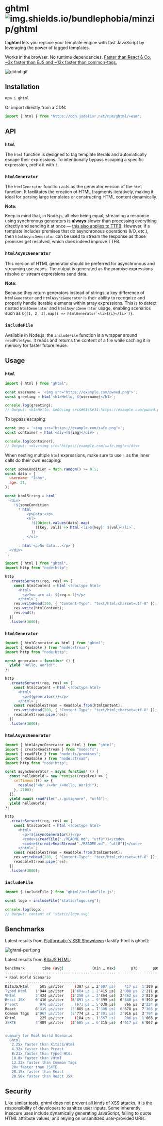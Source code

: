 # ghtml ![img.shields.io/bundlephobia/minzip/ghtml](https://img.shields.io/bundlephobia/minzip/ghtml)

ta**ghtml** lets you replace your template engine with fast JavaScript by leveraging the power of tagged templates.

Works in the browser. No runtime dependencies. [Faster than React & Co. ~3x faster than EJS and ~13x faster than common-tags.](#benchmarks)

![ghtml.gif](./ghtml.gif)

## Installation

```sh
npm i ghtml
```

Or import directly from a CDN:

```js
import { html } from "https://cdn.jsdelivr.net/npm/ghtml/+esm";
```

## API

### `html`

The `html` function is designed to tag template literals and automatically escape their expressions. To intentionally bypass escaping a specific expression, prefix it with `!`.

### `htmlGenerator`

The `htmlGenerator` function acts as the generator version of the `html` function. It facilitates the creation of HTML fragments iteratively, making it ideal for parsing large templates or constructing HTML content dynamically.

**Note:**

Keep in mind that, in Node.js, all else being equal, streaming a response using synchronous generators is **always** slower than processing everything directly and sending it at once — [this also applies to TTFB](https://github.com/mcollina/fastify-html/issues/11#issuecomment-2069385895). However, if a template includes promises that do asynchronous operations (I/O, etc.), then `htmlAsyncGenerator` can be used to stream the response as those promises get resolved, which does indeed improve TTFB.

### `htmlAsyncGenerator`

This version of HTML generator should be preferred for asynchronous and streaming use cases. The output is generated as the promise expressions resolve or stream expressions send data.

**Note:**

Because they return generators instead of strings, a key difference of `htmlGenerator` and `htmlAsyncGenerator` is their ability to recognize and properly handle iterable elements within array expressions. This is to detect nested `htmlGenerator` and `htmlAsyncGenerator` usage, enabling scenarios such as ``${[1, 2, 3].map(i => htmlGenerator`<li>${i}</li>`)}``.

### `includeFile`

Available in Node.js, the `includeFile` function is a wrapper around `readFileSync`. It reads and returns the content of a file while caching it in memory for faster future reuse.

## Usage

### `html`

```js
import { html } from "ghtml";

const username = '<img src="https://example.com/pwned.png">';
const greeting = html`<h1>Hello, ${username}</h1>`;

console.log(greeting);
// Output: <h1>Hello, &#60;img src&#61;&#34;https://example.com/pwned.png&#34;&#62;</h1>
```

To bypass escaping:

```js
const img = '<img src="https://example.com/safe.png">';
const container = html`<div>!${img}</div>`;

console.log(container);
// Output: <div><img src="https://example.com/safe.png"></div>
```

When nesting multiple `html` expressions, make sure to use `!` as the inner calls do their own escaping:

```js
const someCondition = Math.random() >= 0.5;
const data = {
  username: "John",
  age: 21,
};

const htmlString = html`
  <div>
    !${someCondition
      ? html`
          <p>Data:</p>
          <ul>
            !${Object.values(data).map(
              ([key, val]) => html`<li>${key}: ${val}</li>`,
            )}
          </ul>
        `
      : html`<p>No data...</p>`}
  </div>
`;
```

```js
import { html } from "ghtml";
import http from "node:http";

http
  .createServer((req, res) => {
    const htmlContent = html`<!doctype html>
      <html>
        <p>You are at: ${req.url}</p>
      </html>`;
    res.writeHead(200, { "Content-Type": "text/html;charset=utf-8" });
    res.write(htmlContent);
    res.end();
  })
  .listen(3000);
```

### `htmlGenerator`

```js
import { htmlGenerator as html } from "ghtml";
import { Readable } from "node:stream";
import http from "node:http";

const generator = function* () {
  yield "Hello, World!";
};

http
  .createServer((req, res) => {
    const htmlContent = html`<!doctype html>
      <html>
        <p>${generator()}</p>
      </html>`;
    const readableStream = Readable.from(htmlContent);
    res.writeHead(200, { "Content-Type": "text/html;charset=utf-8" });
    readableStream.pipe(res);
  })
  .listen(3000);
```

### `htmlAsyncGenerator`

```js
import { htmlAsyncGenerator as html } from "ghtml";
import { createReadStream } from "node:fs";
import { readFile } from "node:fs/promises";
import { Readable } from "node:stream";
import http from "node:http";

const asyncGenerator = async function* () {
  const helloWorld = new Promise((resolve) => {
    setTimeout(() => {
      resolve("<br /><br />Hello, World!");
    }, 2500);
  });
  yield await readFile("./.gitignore", "utf8");
  yield helloWorld;
};

http
  .createServer((req, res) => {
    const htmlContent = html`<!doctype html>
      <html>
        <p>!${asyncGenerator()}</p>
        <code>${readFile("./README.md", "utf8")}</code>
        <code>${createReadStream("./README.md", "utf8")}</code>
      </html>`;
    const readableStream = Readable.from(htmlContent);
    res.writeHead(200, { "Content-Type": "text/html;charset=utf-8" });
    readableStream.pipe(res);
  })
  .listen(3000);
```

### `includeFile`

```js
import { includeFile } from "ghtml/includeFile.js";

const logo = includeFile("static/logo.svg");

console.log(logo);
// Output: content of "static/logo.svg"
```

## Benchmarks

Latest results from [Platformatic's SSR Showdown](https://blog.platformatic.dev/ssr-performance-showdown) (fastify-html is ghtml):

![ghtml-perf.png](./ghtml-perf.png)

Latest results from [KitaJS HTML](https://github.com/kitajs/html/tree/cb7950c68489ff70dd0b0c130c9b70046c1543ea/benchmarks):

```sh
benchmark        time (avg)             (min … max)       p75       p99      p999
--------------------------------------------------- -----------------------------
• Real World Scenario
--------------------------------------------------- -----------------------------
KitaJS/Html     505 µs/iter     (387 µs … 2'007 µs)    417 µs  1'209 µs  1'857 µs
Typed Html    1'844 µs/iter   (1'604 µs … 2'415 µs)  2'088 µs  2'211 µs  2'415 µs
VHtml         2'424 µs/iter   (2'250 µs … 2'864 µs)  2'462 µs  2'829 µs  2'864 µs
React JSX     6'416 µs/iter   (5'893 µs … 9'399 µs)  6'840 µs  9'399 µs  9'399 µs
Preact          970 µs/iter     (673 µs … 5'038 µs)    766 µs  2'224 µs  5'038 µs
React         6'319 µs/iter   (5'885 µs … 7'306 µs)  6'678 µs  7'306 µs  7'306 µs
Common Tags   2'967 µs/iter   (2'774 µs … 3'801 µs)  2'916 µs  3'794 µs  3'801 µs
Ghtml           225 µs/iter     (184 µs … 1'567 µs)    206 µs  1'066 µs  1'450 µs
JSXTE         4'489 µs/iter   (3'605 µs … 6'215 µs)  4'517 µs  6'062 µs  6'215 µs


summary for Real World Scenario
  Ghtml
   2.25x faster than KitaJS/Html
   4.32x faster than Preact
   8.21x faster than Typed Html
   10.8x faster than VHtml
   13.22x faster than Common Tags
   20x faster than JSXTE
   28.15x faster than React
   28.58x faster than React JSX
```

## Security

Like [similar tools](https://github.com/mde/ejs/blob/a4770b8ff49b93387c7f2760d957446cd332531a/SECURITY.md#out-of-scope-vulnerabilities), ghtml does not prevent all kinds of XSS attacks. It is the responsibility of developers to sanitize user inputs. Some inherently insecure uses include dynamically generating JavaScript, failing to quote HTML attribute values, and relying on unsanitized user-provided URIs.
